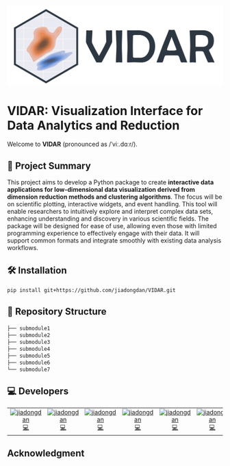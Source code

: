 ![Logo](logo/logo_h.png)

# VIDAR: Visualization Interface for Data Analytics and Reduction

Welcome to **VIDAR** (pronounced as /ˈviː.dɑːr/).

## 🚀 Project Summary

This project aims to develop a Python package to create **interactive data applications for low-dimensional data visualization derived from dimension reduction methods and clustering algorithms**. The focus will be on scientific plotting, interactive widgets, and event handling. This tool will enable researchers to intuitively explore and interpret complex data sets, enhancing understanding and discovery in various scientific fields. The package will be designed for ease of use, allowing even those with limited programming experience to effectively engage with their data. It will support common formats and integrate smoothly with existing data analysis workflows.

## 🛠️ Installation

```bash
pip install git+https://github.com/jiadongdan/VIDAR.git
```

## 📁 Repository Structure

```plaintext
├── submodule1
├── submodule2
├── submodule3
├── submodule4
├── submodule5
├── submodule6
└── submodule7
```
## 💻 Developers

<table>
  <tbody>
    <tr>
      <td align="center" valign="top" width="14.28%"><a href="https://github.com/jiadongdan/motif-learn"><img src="https://placehold.co/400x400" width="100px;" alt="jiadongdan"/><br /><a href="https://github.com/jiadongdan" title="Code">💻</a></td>
      <td align="center" valign="top" width="14.28%"><a href="https://github.com/jiadongdan/motif-learn"><img src="https://placehold.co/400x400" width="100px;" alt="jiadongdan"/><br /><a href="https://github.com/jiadongdan" title="Code">💻</a></td>
      <td align="center" valign="top" width="14.28%"><a href="https://github.com/jiadongdan/motif-learn"><img src="https://placehold.co/400x400" width="100px;" alt="jiadongdan"/><br /><a href="https://github.com/jiadongdan" title="Code">💻</a></td>
      <td align="center" valign="top" width="14.28%"><a href="https://github.com/jiadongdan/motif-learn"><img src="https://placehold.co/400x400" width="100px;" alt="jiadongdan"/><br /><a href="https://github.com/jiadongdan" title="Code">💻</a></td>
      <td align="center" valign="top" width="14.28%"><a href="https://github.com/jiadongdan/motif-learn"><img src="https://placehold.co/400x400" width="100px;" alt="jiadongdan"/><br /><a href="https://github.com/jiadongdan" title="Code">💻</a></td>
      <td align="center" valign="top" width="14.28%"><a href="https://github.com/jiadongdan/motif-learn"><img src="https://placehold.co/400x400" width="100px;" alt="jiadongdan"/><br /><a href="https://github.com/jiadongdan" title="Code">💻</a></td>
    </tr>
  </tbody>
</table>

## Acknowledgment

